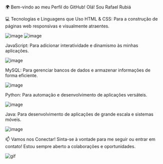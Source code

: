 🌍 Bem-vindo ao meu Perfil do GitHub!
Olá! Sou Rafael Rubiá

💻 Tecnologias e Linguagens que Uso
HTML & CSS: Para a construção de páginas web responsivas e visualmente atraentes.

![image](https://github.com/user-attachments/assets/6e3f71d1-6ecf-49f7-9a3f-89e440960f2c) ![image](https://github.com/user-attachments/assets/6eaeed21-f740-473a-a239-f6dac13acf8c)


JavaScript: Para adicionar interatividade e dinamismo às minhas aplicações.

![image](https://github.com/user-attachments/assets/cf25a855-4b51-464d-8038-4cca49f4f64e)


MySQL: Para gerenciar bancos de dados e armazenar informações de forma eficiente.

![image](https://github.com/user-attachments/assets/0716bf4a-d87a-43ad-8b50-561184cfa3ab)

Python: Para automação e desenvolvimento de aplicações versáteis.

![image](https://github.com/user-attachments/assets/16f4fe38-c04d-4ef7-8fe5-c4de7ffa1216)

Java: Para desenvolvimento de aplicações de grande escala e sistemas móveis.

![image](https://github.com/user-attachments/assets/5813f82a-3a3d-4c99-b3d9-d63731ef83eb)

📫 Vamos nos Conectar!
Sinta-se à vontade para me seguir ou entrar em contato! Estou sempre aberto a colaborações e oportunidades.

![gif](https://github.com/user-attachments/assets/c0662eb6-5a7d-415a-b5d2-cde974a6500b)

